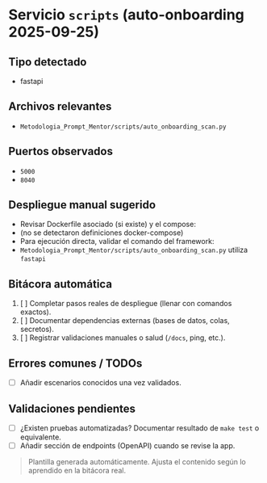 # Servicio `scripts` (auto-onboarding 2025-09-25)

## Tipo detectado
- fastapi

## Archivos relevantes
- `Metodologia_Prompt_Mentor/scripts/auto_onboarding_scan.py`

## Puertos observados
- `5000`
- `8040`

## Despliegue manual sugerido
- Revisar Dockerfile asociado (si existe) y el compose: 
- (no se detectaron definiciones docker-compose)
- Para ejecución directa, validar el comando del framework: 
- `Metodologia_Prompt_Mentor/scripts/auto_onboarding_scan.py` utiliza `fastapi`

## Bitácora automática
1. [ ] Completar pasos reales de despliegue (llenar con comandos exactos).
2. [ ] Documentar dependencias externas (bases de datos, colas, secretos).
3. [ ] Registrar validaciones manuales o salud (`/docs`, ping, etc.).

## Errores comunes / TODOs
- [ ] Añadir escenarios conocidos una vez validados.

## Validaciones pendientes
- [ ] ¿Existen pruebas automatizadas? Documentar resultado de `make test` o equivalente.
- [ ] Añadir sección de endpoints (OpenAPI) cuando se revise la app.

> Plantilla generada automáticamente. Ajusta el contenido según lo aprendido en la bitácora real.
